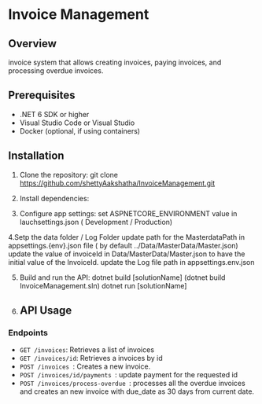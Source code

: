 # Invoice Management

## Overview

 invoice system that allows creating invoices, paying invoices, and processing overdue invoices.

## Prerequisites

- .NET 6 SDK or higher
- Visual Studio Code or Visual Studio
- Docker (optional, if using containers)

## Installation

1. Clone the repository:
git clone https://github.com/shettyAakshatha/InvoiceManagement.git

2. Install dependencies:

3. Configure app settings:
set ASPNETCORE_ENVIRONMENT value in lauchsettings.json ( Development / Production)

4.Setp the data folder / Log Folder
 update path for the MasterdataPath in appsettings.{env}.json file ( by default ../Data/MasterData/Master.json)
 update the value of invoiceId in Data/MasterData/Master.json to have the initial value of the InvoiceId.
 update the Log file path in appsettings.env.json

5. Build and run the API:
  dotnet build [solutionName] (dotnet build InvoiceManagement.sln)
  dotnet run [solutionName] 
6. ## API Usage

### Endpoints

- `GET /invoices`: Retrieves a list of invoices
- `GET /invoices/id`: Retrieves a invoices by id
- `POST /invoices `: Creates a new invoice.
- `POST /invoices/id/payments `: update payment for the requested id
- `POST /invoices/process-overdue `: processes all the overdue invoices and creates an new invoice with due_date as 30 days from current date.

